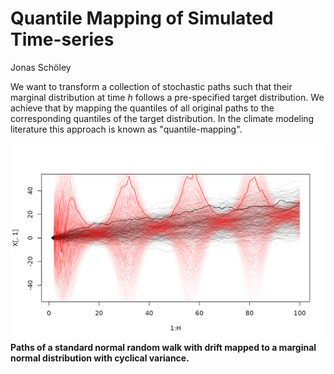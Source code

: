 Quantile Mapping of Simulated Time-series
================
Jonas Schöley

We want to transform a collection of stochastic paths such that their marginal distribution at time $h$ follows a pre-specified target distribution. We achieve that by mapping the quantiles of all original paths to the corresponding quantiles of the target distribution. In the climate modeling literature this approach is known as "quantile-mapping".

![](ass/teaser.png)
**Paths of a standard normal random walk with drift mapped to a marginal normal distribution with cyclical variance.**